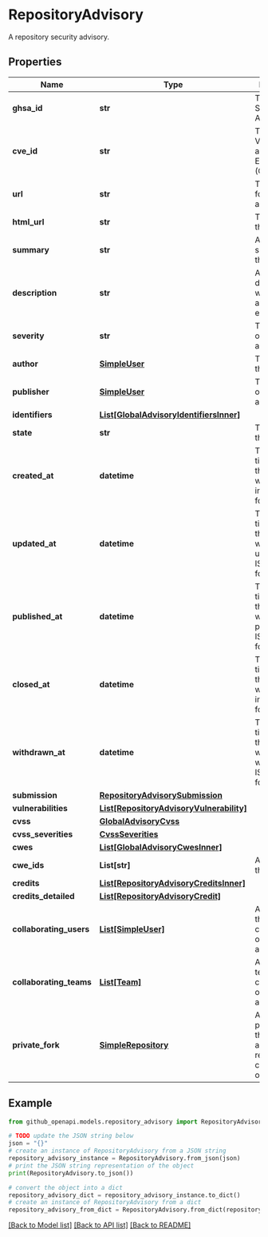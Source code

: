 # RepositoryAdvisory

A repository security advisory.

## Properties

Name | Type | Description | Notes
------------ | ------------- | ------------- | -------------
**ghsa_id** | **str** | The GitHub Security Advisory ID. | [readonly] 
**cve_id** | **str** | The Common Vulnerabilities and Exposures (CVE) ID. | 
**url** | **str** | The API URL for the advisory. | [readonly] 
**html_url** | **str** | The URL for the advisory. | [readonly] 
**summary** | **str** | A short summary of the advisory. | 
**description** | **str** | A detailed description of what the advisory entails. | 
**severity** | **str** | The severity of the advisory. | 
**author** | [**SimpleUser**](SimpleUser.md) | The author of the advisory. | [readonly] 
**publisher** | [**SimpleUser**](SimpleUser.md) | The publisher of the advisory. | [readonly] 
**identifiers** | [**List[GlobalAdvisoryIdentifiersInner]**](GlobalAdvisoryIdentifiersInner.md) |  | [readonly] 
**state** | **str** | The state of the advisory. | 
**created_at** | **datetime** | The date and time of when the advisory was created, in ISO 8601 format. | [readonly] 
**updated_at** | **datetime** | The date and time of when the advisory was last updated, in ISO 8601 format. | [readonly] 
**published_at** | **datetime** | The date and time of when the advisory was published, in ISO 8601 format. | [readonly] 
**closed_at** | **datetime** | The date and time of when the advisory was closed, in ISO 8601 format. | [readonly] 
**withdrawn_at** | **datetime** | The date and time of when the advisory was withdrawn, in ISO 8601 format. | [readonly] 
**submission** | [**RepositoryAdvisorySubmission**](RepositoryAdvisorySubmission.md) |  | 
**vulnerabilities** | [**List[RepositoryAdvisoryVulnerability]**](RepositoryAdvisoryVulnerability.md) |  | 
**cvss** | [**GlobalAdvisoryCvss**](GlobalAdvisoryCvss.md) |  | 
**cvss_severities** | [**CvssSeverities**](CvssSeverities.md) |  | [optional] 
**cwes** | [**List[GlobalAdvisoryCwesInner]**](GlobalAdvisoryCwesInner.md) |  | [readonly] 
**cwe_ids** | **List[str]** | A list of only the CWE IDs. | 
**credits** | [**List[RepositoryAdvisoryCreditsInner]**](RepositoryAdvisoryCreditsInner.md) |  | 
**credits_detailed** | [**List[RepositoryAdvisoryCredit]**](RepositoryAdvisoryCredit.md) |  | [readonly] 
**collaborating_users** | [**List[SimpleUser]**](SimpleUser.md) | A list of users that collaborate on the advisory. | 
**collaborating_teams** | [**List[Team]**](Team.md) | A list of teams that collaborate on the advisory. | 
**private_fork** | [**SimpleRepository**](SimpleRepository.md) | A temporary private fork of the advisory&#39;s repository for collaborating on a fix. | [readonly] 

## Example

```python
from github_openapi.models.repository_advisory import RepositoryAdvisory

# TODO update the JSON string below
json = "{}"
# create an instance of RepositoryAdvisory from a JSON string
repository_advisory_instance = RepositoryAdvisory.from_json(json)
# print the JSON string representation of the object
print(RepositoryAdvisory.to_json())

# convert the object into a dict
repository_advisory_dict = repository_advisory_instance.to_dict()
# create an instance of RepositoryAdvisory from a dict
repository_advisory_from_dict = RepositoryAdvisory.from_dict(repository_advisory_dict)
```
[[Back to Model list]](../README.md#documentation-for-models) [[Back to API list]](../README.md#documentation-for-api-endpoints) [[Back to README]](../README.md)


